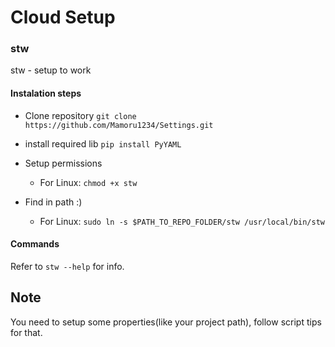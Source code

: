 # Cloud Setup

### stw

stw - setup to work

#### Instalation steps

* Clone repository
 `git clone https://github.com/Mamoru1234/Settings.git`
* install required lib `pip install PyYAML`
* Setup permissions
  * For Linux:
    `chmod +x stw`

* Find in path :)
  * For Linux:
    `sudo ln -s $PATH_TO_REPO_FOLDER/stw /usr/local/bin/stw`

#### Commands
Refer to `stw --help` for info.

## Note
You need to setup some properties(like your project path), follow script tips for that.
